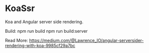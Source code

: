 # KoaSsr

Koa and Angular server side rendering.

Build:
npm run build
npm run build:server

Read More:
https://medium.com/@Lawrence_IO/angular-serversider-rendering-with-koa-9985cf29a7bc